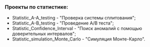 ### Проекты по статистике:    
- Statistic_A-A_testing - "Проверка системы сплитования";  
- Statistic_A-B_testing - "Проведение А/В теста";  
- Statistic_Confidence_Interval - "Поиск аномалий с помощью доверительных интервалов";  
- Statistic_simulation_Monte_Carlo - "Симуляция Монте-Карло".
